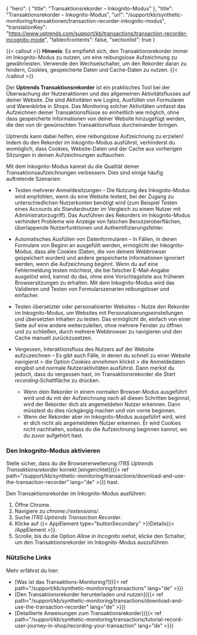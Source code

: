 {
  "hero": {
    "title": "Transaktionsrekorder – Inkognito-Modus"
  },
  "title": "Transaktionsrekorder – Inkognito-Modus",
  "url": "/support/kb/synthetic-monitoring/transaktionen/transaction-recorder-inkognito-modus",
  "translationKey": "https://www.uptrends.com/support/kb/transactions/transaction-recorder-incognito-mode",
  "tableofcontents": false,
  "sectionlist": true
}

{{< callout >}} **Hinweis**: Es empfiehlt sich, den Transaktionsrekorder immer im Inkognito-Modus zu nutzen, um eine reibungslose Aufzeichnung zu gewährleisten. Verwende den Wechselschalter, um den Rekorder daran zu hindern, Cookies, gespeicherte Daten und Cache-Daten zu nutzen. {{< /callout >}}

Der **Uptrends Transaktionsrekorder** ist ein praktisches Tool bei der Überwachung der Nutzeraktionen und des allgemeinen Aktivitätsflusses auf deiner Website. Die sind Aktivitäten wie Logins, Ausfüllen von Formularen und Warenkörbe in Shops. Das Monitoring solcher Aktivitäten umfasst das Aufzeichnen deiner Transaktionsflüsse so einheitlich wie möglich, ohne dass gespeicherte Informationen von deiner Website hinzugefügt werden, die den von dir gewünschten Transaktionsfluss durcheinander bringen.

Uptrends kann dabei helfen, eine reibungslose Aufzeichnung zu erzielen! Indem du den Rekorder im Inkognito-Modus ausführst, verhinderst du womöglich, dass Cookies, Website-Daten und der Cache aus vorherigen Sitzungen in deinen Aufzeichnungen auftauchen.

Mit dem Inkognito-Modus kannst du die Qualität deiner Transaktionsaufzeichnungen verbessern. Dies sind einige häufig auftretende Szenarien:

- Testen mehrerer Anmeldesitzungen – Die Nutzung des Inkognito-Modus wird empfohlen, wenn du eine Website testest, bei der Zugang zu unterschiedlichen Nutzerkonten benötigt wird (zum Beispiel Testen eines Accounts als Standardnutzer im Vergleich zu einem Nutzer mit Administratorzugriff). Das Ausführen des Rekorders im Inkognito-Modus verhindert Probleme wie Anzeige von falschen Benutzeroberflächen, überlappende Nutzerfunktionen und Authentifizierungsfehler.

- Automatisches Ausfüllen von Datenformularen –
In Fällen, in denen Formulare von Beginn an ausgefüllt werden, ermöglicht der Inkognito-Modus, dass alle Cookies (Daten, die von deinem Webbrowser gespeichert wurden) und andere gespeicherte Informationen ignoriert werden, wenn die Aufzeichnung beginnt. Wenn du auf eine Fehlermeldung testen möchtest, die bei falscher E-Mail-Angabe ausgelöst wird, kannst du das, ohne eine Vorschlagsliste aus früheren Browsersitzungen zu erhalten. Mit dem Inkognito-Modus wird das Validieren und Testen von Formularszenarien reibungsloser und einfacher.

- Testen übersetzter oder personalisierter Websites –
Nutze den Rekorder im Inkognito-Modus, um Websites mit Personalisierungseinstellungen und übersetzten Inhalten zu testen. Das ermöglicht dir, einfach von einer Seite auf eine andere weiterzuleiten, ohne mehrere Fenster zu öffnen und zu schließen, durch mehrere Webbrowser zu navigieren und den Cache manuell zurückzusetzen.

- Vergessen, Interaktionsfluss des Nutzers auf der Website aufzuzeichnen –
Es gibt auch Fälle, in denen du schnell zu einer Website navigierst > die Option *Cookies annehmen* klickst > die Anmeldedaten eingibst und normale Nutzeraktivitäten ausführst. Dann merkst du jedoch, dass du vergessen hast, im Transaktionsrekorder die *Start recording*‑Schaltfläche zu drücken.
    - Wenn dein Rekorder in einem normalen Browser-Modus ausgeführt wird und du mit der Aufzeichnung nach all diesen Schritten beginnst, wird der Rekorder dich als angemeldeten Nutzer erkennen. Dann müsstest du dies rückgängig machen und von vorne beginnen.
    - Wenn der Rekorder aber im Inkognito-Modus ausgeführt wird, wird er dich nicht als angemeldeten Nutzer erkennen. Er wird Cookies nicht nachhalten, sodass du die Aufzeichnung beginnen kannst, wo du zuvor aufgehört hast.

### Den Inkognito-Modus aktivieren

Stelle sicher, dass du die Browsererweiterung *ITRS Uptrends Transaktionsrekorder* korrekt [eingerichtet]({{< ref path="/support/kb/synthetic-monitoring/transactions/download-and-use-the-transaction-recorder" lang="de" >}}) hast.

Den Transaktionsrekorder im Inkognito-Modus ausführen:

1. Öffne Chrome.
2. Navigiere zu *chrome://extensions/*.
3. Suche *ITRS Uptrends Transaction Recorder*.
4. Klicke auf {{< AppElement type="buttonSecondary" >}}Details{{< /AppElement >}}.
5. Scrolle, bis du die Option *Allow in Incognito* siehst, klicke den Schalter, um den Transaktionsrekorder im Inkognito-Modus auszuführen.

### Nützliche Links

Mehr erfährst du hier:

- [Was ist das Transaktions-Monitoring?]({{< ref path="/support/kb/synthetic-monitoring/transactions" lang="de" >}})
- [Den Transaktionsrekorder herunterladen und nutzen]({{< ref path="/support/kb/synthetic-monitoring/transactions/download-and-use-the-transaction-recorder" lang="de" >}})
- [Detaillierte Anweisungen zum Transaktionsrekorder]({{< ref path="/support/kb/synthetic-monitoring/transactions/tutorial-record-user-journey-in-shop/recording-your-transaction" lang="de" >}})